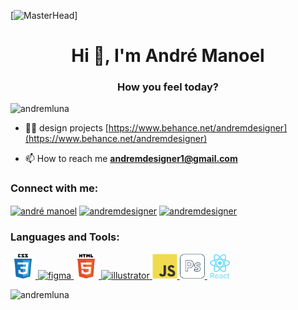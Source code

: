 [![MasterHead](https://mir-s3-cdn-cf.behance.net/4d1224fb53bdce6aa39aca1cb3dcbe83/a045793d-8563-45f2-9ea6-47eea8e02068_rwc_0x0x5746x819x5746.png?h=18e9783af2651e443636e8bb24954103)]
<h1 align="center">Hi 👋, I'm André Manoel</h1>
<h3 align="center">How you feel today?</h3>

<p align="left"> <img src="https://komarev.com/ghpvc/?username=andremluna&label=Profile%20views&color=0e75b6&style=flat" alt="andremluna" /> </p>

- 👨‍💻 design projects [https://www.behance.net/andremdesigner](https://www.behance.net/andremdesigner)

- 📫 How to reach me **andremdesigner1@gmail.com**

<h3 align="left">Connect with me:</h3>
<p align="left">
<a href="https://linkedin.com/in/andré manoel" target="blank"><img align="center" src="https://raw.githubusercontent.com/rahuldkjain/github-profile-readme-generator/master/src/images/icons/Social/linked-in-alt.svg" alt="andré manoel" height="30" width="40" /></a>
<a href="https://instagram.com/andremdesigner" target="blank"><img align="center" src="https://raw.githubusercontent.com/rahuldkjain/github-profile-readme-generator/master/src/images/icons/Social/instagram.svg" alt="andremdesigner" height="30" width="40" /></a>
<a href="https://www.behance.net/andremdesigner" target="blank"><img align="center" src="https://raw.githubusercontent.com/rahuldkjain/github-profile-readme-generator/master/src/images/icons/Social/behance.svg" alt="andremdesigner" height="30" width="40" /></a>
</p>

<h3 align="left">Languages and Tools:</h3>
<p align="left"> <a href="https://www.w3schools.com/css/" target="_blank" rel="noreferrer"> <img src="https://raw.githubusercontent.com/devicons/devicon/master/icons/css3/css3-original-wordmark.svg" alt="css3" width="40" height="40"/> </a> <a href="https://www.figma.com/" target="_blank" rel="noreferrer"> <img src="https://www.vectorlogo.zone/logos/figma/figma-icon.svg" alt="figma" width="40" height="40"/> </a> <a href="https://www.w3.org/html/" target="_blank" rel="noreferrer"> <img src="https://raw.githubusercontent.com/devicons/devicon/master/icons/html5/html5-original-wordmark.svg" alt="html5" width="40" height="40"/> </a> <a href="https://www.adobe.com/in/products/illustrator.html" target="_blank" rel="noreferrer"> <img src="https://www.vectorlogo.zone/logos/adobe_illustrator/adobe_illustrator-icon.svg" alt="illustrator" width="40" height="40"/> </a> <a href="https://developer.mozilla.org/en-US/docs/Web/JavaScript" target="_blank" rel="noreferrer"> <img src="https://raw.githubusercontent.com/devicons/devicon/master/icons/javascript/javascript-original.svg" alt="javascript" width="40" height="40"/> </a> <a href="https://www.photoshop.com/en" target="_blank" rel="noreferrer"> <img src="https://raw.githubusercontent.com/devicons/devicon/master/icons/photoshop/photoshop-line.svg" alt="photoshop" width="40" height="40"/> </a> <a href="https://reactjs.org/" target="_blank" rel="noreferrer"> <img src="https://raw.githubusercontent.com/devicons/devicon/master/icons/react/react-original-wordmark.svg" alt="react" width="40" height="40"/> </a> </p>

<p><img align="left" src="https://github-readme-stats.vercel.app/api/top-langs?username=andremluna&show_icons=true&locale=en&layout=compact" alt="andremluna" /></p>
